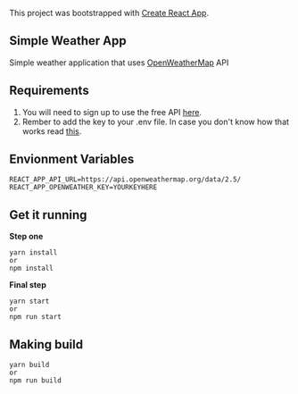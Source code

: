 This project was bootstrapped with [Create React App](https://github.com/facebook/create-react-app).

## Simple Weather App
Simple weather application that uses [OpenWeatherMap](https://openweathermap.org/api) API

## Requirements
1. You will need to sign up to use the free API [here](https://openweathermap.org/api).
2. Rember to add the key to your .env file. In case you don't know how that works read [this](https://facebook.github.io/create-react-app/docs/adding-custom-environment-variables#adding-development-environment-variables-in-env).

## Envionment Variables
```
REACT_APP_API_URL=https://api.openweathermap.org/data/2.5/
REACT_APP_OPENWEATHER_KEY=YOURKEYHERE
```

## Get it running
**Step one**


```
yarn install
or
npm install
```
**Final step**

```
yarn start
or
npm run start
```

## Making build
```
yarn build
or
npm run build
```